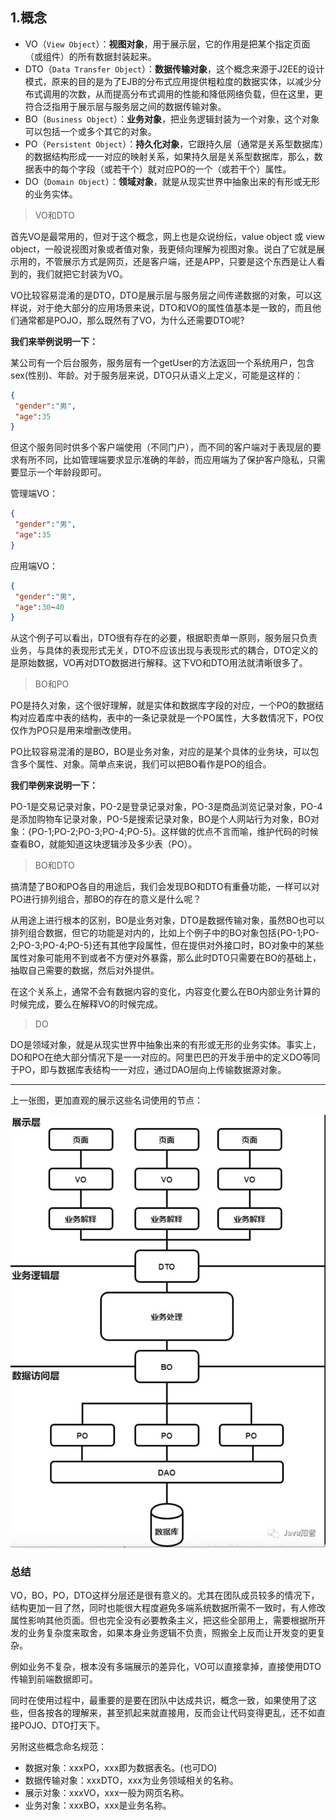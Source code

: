 ## 1.概念

- VO（`View Object`）：**视图对象**，用于展示层，它的作用是把某个指定页面（或组件）的所有数据封装起来。
- DTO（`Data Transfer Object`）：**数据传输对象**，这个概念来源于J2EE的设计模式，原来的目的是为了EJB的分布式应用提供粗粒度的数据实体，以减少分布式调用的次数，从而提高分布式调用的性能和降低网络负载，但在这里，更符合泛指用于展示层与服务层之间的数据传输对象。
- BO（`Business Object`）：**业务对象**，把业务逻辑封装为一个对象，这个对象可以包括一个或多个其它的对象。
- PO（`Persistent Object`）：**持久化对象**，它跟持久层（通常是关系型数据库）的数据结构形成一一对应的映射关系，如果持久层是关系型数据库，那么，数据表中的每个字段（或若干个）就对应PO的一个（或若干个）属性。
- DO（`Domain Object`）：**领域对象**，就是从现实世界中抽象出来的有形或无形的业务实体。

> VO和DTO

首先VO是最常用的，但对于这个概念，网上也是众说纷纭，value object 或 view object，一般说视图对象或者值对象，我更倾向理解为视图对象。说白了它就是展示用的，不管展示方式是网页，还是客户端，还是APP，只要是这个东西是让人看到的，我们就把它封装为VO。

VO比较容易混淆的是DTO，DTO是展示层与服务层之间传递数据的对象，可以这样说，对于绝大部分的应用场景来说，DTO和VO的属性值基本是一致的，而且他们通常都是POJO，那么既然有了VO，为什么还需要DTO呢?

**我们来举例说明一下：**

某公司有一个后台服务，服务层有一个getUser的方法返回一个系统用户，包含sex(性别)、年龄。对于服务层来说，DTO只从语义上定义，可能是这样的：

```json
{
 "gender":"男",
 "age":35
}
```

但这个服务同时供多个客户端使用（不同门户），而不同的客户端对于表现层的要求有所不同，比如管理端要求显示准确的年龄，而应用端为了保护客户隐私，只需要显示一个年龄段即可。

管理端VO：

```json
{
 "gender":"男",
 "age":35
}
```

应用端VO：

```json
{
 "gender":"男",
 "age":30~40
}
```

从这个例子可以看出，DTO很有存在的必要，根据职责单一原则，服务层只负责业务，与具体的表现形式无关，DTO不应该出现与表现形式的耦合，DTO定义的是原始数据，VO再对DTO数据进行解释。这下VO和DTO用法就清晰很多了。

> BO和PO

PO是持久对象，这个很好理解，就是实体和数据库字段的对应，一个PO的数据结构对应着库中表的结构，表中的一条记录就是一个PO属性，大多数情况下，PO仅仅作为PO只是用来增删改使用。

PO比较容易混淆的是BO，BO是业务对象，对应的是某个具体的业务块，可以包含多个属性、对象。简单点来说，我们可以把BO看作是PO的组合。

**我们举例来说明一下：**

PO-1是交易记录对象，PO-2是登录记录对象，PO-3是商品浏览记录对象，PO-4是添加购物车记录对象，PO-5是搜索记录对象，BO是个人网站行为对象，BO对象：{PO-1;PO-2;PO-3;PO-4;PO-5}。这样做的优点不言而喻，维护代码的时候查看BO，就能知道这块逻辑涉及多少表（PO）。

> BO和DTO

搞清楚了BO和PO各自的用途后，我们会发现BO和DTO有重叠功能，一样可以对PO进行排列组合，那BO的存在的意义是什么呢？

从用途上进行根本的区别，BO是业务对象，DTO是数据传输对象，虽然BO也可以排列组合数据，但它的功能是对内的，比如上个例子中的BO对象包括{PO-1;PO-2;PO-3;PO-4;PO-5}还有其他字段属性，但在提供对外接口时，BO对象中的某些属性对象可能用不到或者不方便对外暴露，那么此时DTO只需要在BO的基础上，抽取自己需要的数据，然后对外提供。

在这个关系上，通常不会有数据内容的变化，内容变化要么在BO内部业务计算的时候完成，要么在解释VO的时候完成。

> DO

DO是领域对象，就是从现实世界中抽象出来的有形或无形的业务实体。事实上，DO和PO在绝大部分情况下是一一对应的。阿里巴巴的开发手册中的定义DO等同于PO，即与数据库表结构一一对应，通过DAO层向上传输数据源对象。

---

上一张图，更加直观的展示这些名词使用的节点：

![cilli](assets/cilli.png)

### 总结

VO，BO，PO，DTO这样分层还是很有意义的。尤其在团队成员较多的情况下，结构更加一目了然，同时也能很大程度避免多端系统数据所需不一致时，有人修改属性影响其他页面。但也完全没有必要教条主义，把这些全部用上，需要根据所开发的业务复杂度来取舍，如果本身业务逻辑不负责，照搬全上反而让开发变的更复杂。

例如业务不复杂，根本没有多端展示的差异化，VO可以直接拿掉，直接使用DTO传输到前端数据即可。

同时在使用过程中，最重要的是要在团队中达成共识，概念一致，如果使用了这些，但各按各的理解来，甚至抓起来就直接用，反而会让代码变得更乱，还不如直接POJO、DTO打天下。

另附这些概念命名规范：

- 数据对象：xxxPO，xxx即为数据表名。(也可DO)
- 数据传输对象：xxxDTO，xxx为业务领域相关的名称。
- 展示对象：xxxVO，xxx一般为网页名称。
- 业务对象：xxxBO，xxx是业务名称。